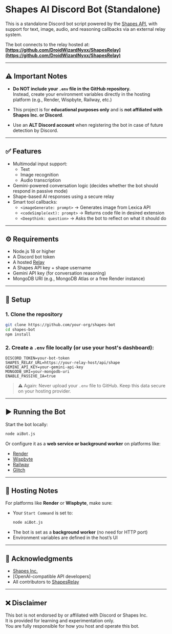 # Shapes AI Discord Bot (Standalone)

This is a standalone Discord bot script powered by the [Shapes API](https://shapes.inc), with support for text, image, audio, and reasoning callbacks via an external relay system.

The bot connects to the relay hosted at:  
**[https://github.com/DroidWizardNyxx/ShapesRelay](https://github.com/DroidWizardNyxx/ShapesRelay)**

---

## ⚠️ Important Notes

- **Do NOT include your `.env` file in the GitHub repository.**  
  Instead, create your environment variables directly in the hosting platform (e.g., Render, Wispbyte, Railway, etc.)

- This project is for **educational purposes only** and is **not affiliated with Shapes Inc. or Discord**.
- Use an **ALT Discord account** when registering the bot in case of future detection by Discord.

---

## ✅ Features

- Multimodal input support:
  - Text
  - Image recognition
  - Audio transcription
- Gemini-powered conversation logic (decides whether the bot should respond in passive mode)
- Shape-based AI responses using a secure relay
- Smart tool callbacks:
  - `<imageGenerate: prompt>` → Generates image from Lexica API
  - `<codeSimple(ext): prompt>` → Returns code file in desired extension
  - `<Deepthink: question>` → Asks the bot to reflect on what it should do

---

## ⚙️ Requirements

- Node.js 18 or higher
- A Discord bot token
- A hosted [Relay](https://github.com/DroidWizardNyxx/ShapesRelay)
- A Shapes API key + shape username
- Gemini API key (for conversation reasoning)
- MongoDB URI (e.g., MongoDB Atlas or a free Render instance)

---

## 📁 Setup

### 1. Clone the repository

```bash
git clone https://github.com/your-org/shapes-bot
cd shapes-bot
npm install
```

### 2. Create a `.env` file locally (or use your host's dashboard):

```env
DISCORD_TOKEN=your-bot-token
SHAPES_RELAY_URL=https://your-relay-host/api/shape
GEMINI_API_KEY=your-gemini-api-key
MONGODB_URI=your-mongodb-uri
ENABLE_PASSIVE_IA=true
```

> ⚠️ Again: Never upload your `.env` file to GitHub. Keep this data secure on your hosting provider.

---

## ▶️ Running the Bot

Start the bot locally:

```bash
node aiBot.js
```

Or configure it as a **web service or background worker** on platforms like:
- [Render](https://render.com/)
- [Wispbyte](https://wispbyte.com/)
- [Railway](https://railway.app/)
- [Glitch](https://glitch.com/)

---

## 🚀 Hosting Notes

For platforms like **Render** or **Wispbyte**, make sure:
- Your `Start Command` is set to:
  ```bash
  node aiBot.js
  ```
- The bot is set as a **background worker** (no need for HTTP port)
- Environment variables are defined in the host’s UI

---

## 🤝 Acknowledgments

- [Shapes Inc.](https://shapes.inc)
- [OpenAI-compatible API developers]
- All contributors to [ShapesRelay](https://github.com/DroidWizardNyxx/ShapesRelay)

---

## ❌ Disclaimer

This bot is not endorsed by or affiliated with Discord or Shapes Inc.  
It is provided for learning and experimentation only.  
You are fully responsible for how you host and operate this bot.
